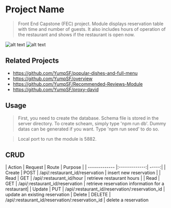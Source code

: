 # Project Name

> Front End Capstone (FEC) project. Module displays reservation table with time and number of guests. It also includes hours of operation of the restaurant and shows if the restaurant is open now.

![alt text](https://i.imgur.com/lEWUORR.jpg)
![alt text](https://i.imgur.com/DjBp7ox.jpg)

## Related Projects

  - https://github.com/YumpSF/popular-dishes-and-full-menu
  - https://github.com/YumpSF/overview
  - https://github.com/YumpSF/Recommended-Reviews-Module
  - https://github.com/YumpSF/proxy-david

## Usage

> First, you need to create the database. Schema file is stored in the server directory. To create scheam, simply type 'npm run db'.
> Dummy datas can be generated if you want. Type 'npm run seed' to do so.

> Local port to run the module is 5882. 

## CRUD

| Action        | Request       | Route  |  Purpose  |
| ------------- |:-------------:| -----:|
| Create        | POST          | /api/:restaurant_id/reservation | insert new reservation |
| Read          | GET           | /api/:restaurant_id/hour | retrieve restaurant hours |
| Read          | GET           | /api/:restaurant_id/reservation | retrieve reservation information for a restaurant|
| Update        | PUT           | /api/:restaurant_id/reservation/:reservation_id | update an existing reservation
| Delete        | DELETE        | /api/:restaurant_id/reservation/:reservation_id | delete a reservation



